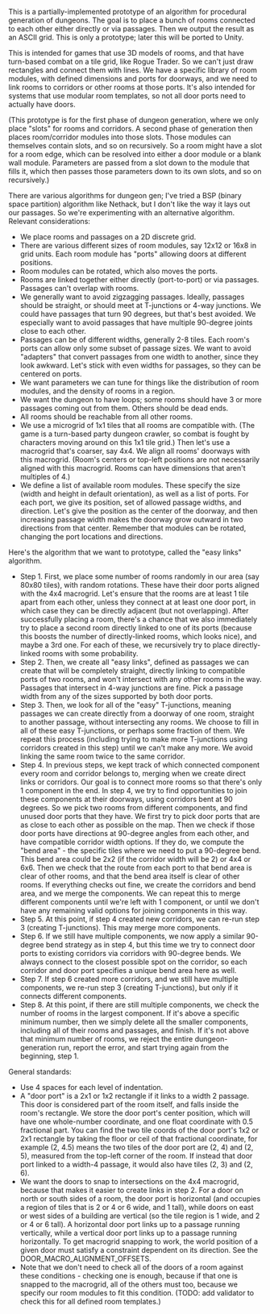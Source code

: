 This is a partially-implemented prototype of an algorithm for procedural generation of dungeons. The goal is to place a bunch of rooms connected to each other either directly or via passages. Then we output the result as an ASCII grid. This is only a prototype; later this will be ported to Unity.

This is intended for games that use 3D models of rooms, and that have turn-based combat on a tile grid, like Rogue Trader. So we can't just draw rectangles and connect them with lines. We have a specific library of room modules, with defined dimensions and ports for doorways, and we need to link rooms to corridors or other rooms at those ports. It's also intended for systems that use modular room templates, so not all door ports need to actually have doors.

(This prototype is for the first phase of dungeon generation, where we only place "slots" for rooms and corridors. A second phase of generation then places room/corridor modules into those slots. Those modules can themselves contain slots, and so on recursively. So a room might have a slot for a room edge, which can be resolved into either a door module or a blank wall module. Parameters are passed from a slot down to the module that fills it, which then passes those parameters down to its own slots, and so on recursively.)

There are various algorithms for dungeon gen; I've tried a BSP (binary space partition) algorithm like Nethack, but I don't like the way it lays out our passages. So we're experimenting with an alternative algorithm. Relevant considerations:

- We place rooms and passages on a 2D discrete grid.
- There are various different sizes of room modules, say 12x12 or 16x8 in grid units. Each room module has "ports" allowing doors at different positions.
- Room modules can be rotated, which also moves the ports.
- Rooms are linked together either directly (port-to-port) or via passages. Passages can't overlap with rooms.
- We generally want to avoid zigzagging passages. Ideally, passages should be straight, or should meet at T-junctions or 4-way junctions. We could have passages that turn 90 degrees, but that's best avoided. We especially want to avoid passages that have multiple 90-degree joints close to each other.
- Passages can be of different widths, generally 2-8 tiles. Each room's ports can allow only some subset of passage sizes. We want to avoid "adapters" that convert passages from one width to another, since they look awkward. Let's stick with even widths for passages, so they can be centered on ports.
- We want parameters we can tune for things like the distribution of room modules, and the density of rooms in a region.
- We want the dungeon to have loops; some rooms should have 3 or more passages coming out from them. Others should be dead ends.
- All rooms should be reachable from all other rooms.
- We use a microgrid of 1x1 tiles that all rooms are compatible with. (The game is a turn-based party dungeon crawler, so combat is fought by characters moving around on this 1x1 tile grid.) Then let's use a macrogrid that's coarser, say 4x4. We align all rooms' doorways with this macrogrid. (Room's centers or top-left positions are not necessarily aligned with this macrogrid. Rooms can have dimensions that aren't multiples of 4.)
- We define a list of available room modules. These specify the size (width and height in default orientation), as well as a list of ports. For each port, we give its position, set of allowed passage widths, and direction. Let's give the position as the center of the doorway, and then increasing passage width makes the doorway grow outward in two directions from that center. Remember that modules can be rotated, changing the port locations and directions.

Here's the algorithm that we want to prototype, called the "easy links" algorithm.

* Step 1. First, we place some number of rooms randomly in our area (say 80x80 tiles), with random rotations. These have their door ports aligned with the 4x4 macrogrid. Let's ensure that the rooms are at least 1 tile apart from each other, unless they connect at at least one door port, in which case they can be directly adjacent (but not overlapping). After successfully placing a room, there's a chance that we also immediately try to place a second room directly linked to one of its ports (because this boosts the number of directly-linked rooms, which looks nice), and maybe a 3rd one. For each of these, we recursively try to place directly-linked rooms with some probability.
* Step 2. Then, we create all "easy links", defined as passages we can create that will be completely straight, directly linking to compatible ports of two rooms, and won't intersect with any other rooms in the way. Passages that intersect in 4-way junctions are fine. Pick a passage width from any of the sizes supported by both door ports.
* Step 3. Then, we look for all of the "easy" T-junctions, meaning passages we can create directly from a doorway of one room, straight to another passage, without intersecting any rooms. We choose to fill in all of these easy T-junctions, or perhaps some fraction of them. We repeat this process (including trying to make more T-junctions using corridors created in this step) until we can't make any more. We avoid linking the same room twice to the same corridor.
* Step 4. In previous steps, we kept track of which connected component every room and corridor belongs to, merging when we create direct links or corridors. Our goal is to connect more rooms so that there's only 1 component in the end. In step 4, we try to find opportunities to join these components at their doorways, using corridors bent at 90 degrees. So we pick two rooms from different components, and find unused door ports that they have. We first try to pick door ports that are as close to each other as possible on the map. Then we check if those door ports have directions at 90-degree angles from each other, and have compatible corridor width options. If they do, we compute the "bend area" - the specific tiles where we need to put a 90-degree bend. This bend area could be 2x2 (if the corridor width will be 2) or 4x4 or 6x6. Then we check that the route from each port to that bend area is clear of other rooms, and that the bend area itself is clear of other rooms. If everything checks out fine, we create the corridors and bend area, and we merge the components. We can repeat this to merge different components until we're left with 1 component, or until we don't have any remaining valid options for joining components in this way.
* Step 5. At this point, if step 4 created new corridors, we can re-run step 3 (creating T-junctions). This may merge more components.
* Step 6. If we still have multiple components, we now apply a similar 90-degree bend strategy as in step 4, but this time we try to connect door ports to existing corridors via corridors with 90-degree bends. We always connect to the closest possible spot on the corridor, so each corridor and door port specifies a unique bend area here as well.
* Step 7. If step 6 created more corridors, and we still have multiple components, we re-run step 3 (creating T-junctions), but only if it connects different components.
* Step 8. At this point, if there are still multiple components, we check the number of rooms in the largest component. If it's above a specific minimum number, then we simply delete all the smaller components, including all of their rooms and passages, and finish. If it's not above that minimum number of rooms, we reject the entire dungeon-generation run, report the error, and start trying again from the beginning, step 1.

General standards:

* Use 4 spaces for each level of indentation.
* A "door port" is a 2x1 or 1x2 rectangle if it links to a width 2 passage. This door is considered part of the room itself, and falls inside the room's rectangle. We store the door port's center position, which will have one whole-number coordinate, and one float coordinate with 0.5 fractional part. You can find the two tile coords of the door port's 1x2 or 2x1 rectangle by taking the floor or ceil of that fractional coordinate, for example (2, 4.5) means the two tiles of the door port are (2, 4) and (2, 5), measured from the top-left corner of the room. If instead that door port linked to a width-4 passage, it would also have tiles (2, 3) and (2, 6).
* We want the doors to snap to intersections on the 4x4 macrogrid, because that makes it easier to create links in step 2. For a door on north or south sides of a room, the door port is horizontal (and occupies a region of tiles that is 2 or 4 or 6 wide, and 1 tall), while doors on east or west sides of a building are vertical (so the tile region is 1 wide, and 2 or 4 or 6 tall). A horizontal door port links up to a passage running vertically, while a vertical door port links up to a passage running horizontally. To get macrogrid snapping to work, the world position of a given door must satisfy a constraint dependent on its direction. See the DOOR_MACRO_ALIGNMENT_OFFSETS.
* Note that we don't need to check all of the doors of a room against these conditions - checking one is enough, because if that one is snapped to the macrogrid, all of the others must too, because we specify our room modules to fit this condition. (TODO: add validator to check this for all defined room templates.)